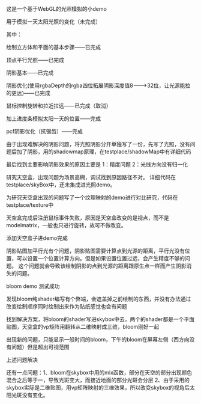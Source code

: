 这是一个基于WebGL的光照模拟的小demo


用于模拟一天太阳光照的变化（未完成）

其中：

绘制立方体和平面的基本步骤——已完成

顶点平行光照——已完成

阴影基本——已完成

阴影优化(使用rgbaDepth的rgba四位拓展阴影深度值8--->32位，让光源能拉的更远)——已完成


鼠标控制旋转和拉近拉远——已完成（取消）

加上进度条模拟太阳一天的位置——完成

pcf阴影优化（抗锯齿）——完成

由于出现难解决的阴影问题，将光照阴影分开单独写了一份，先写了光照，没有问题后加了阴影，用的shadowmap原理，在testplace/shadowMap中有详细代码

最后找到主要影响阴影效果的原因主要是
    1：精度问题
    2：光线方向没有归一化

研究天空盒，出现问题为场景高糊，调试找到原因路径不对。
详细代码在testplace/skyBox中，还未集成进光照demo。

为研究天空盒出现的问题写了一个纹理映射的demo进行对比研究，代码在testplace/texture中

天空盒完成后注册鼠标事件失败，原因是天空盒改变的是视点，而不是modelmatrix，一般也只进行旋转，故可不做改变。

添加天空盒子进demo完成

阴影贴图加平行光有个问题，阴影贴图需要计算点到光源的距离，平行光没有位置，可以设置一个位置计算方向。但是如果设置位置过远，会产生精度不够的问题。
这个问题就会导致该绘制阴影的点到光源的距离跟原生点一样而产生阴影消失的问题。

bloom demo 测试成功

发现bloom纯shader编写有个弊端，会遮盖掉之前绘制的东西，并没有办法通过改变绘制顺序同时绘制出来作为贴纸感觉也会有问题

找到解决方案，将bloom的shader写进skybox中去，两个的shader都是一个平面贴图，天空盒的vp矩阵用翻转从二维映射成三维，bloom刚好一起

出现新的问题，只能显示一般时间的bloom，下午的bloom在屏幕左侧（西方向没有问题）但是超出可视范围

上述问题解决

还有一点问题：1、bloom在skybox中用的mix函数，部分在天空的部分出现颜色混合之后等于一，导致光斑变大，而接近地面的部分光斑会分层
2、由于采用的skybox实际是二维贴图，用vp矩阵映射的三维效果，所以改变skybox的视角后太阳光斑没有变化。
